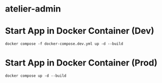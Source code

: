 # atelier-admin

# Start App in Docker Container (Dev)

```
docker compose -f docker-compose.dev.yml up -d --build
```

# Start App in Docker Container (Prod)

```
docker compose up -d --build
```
